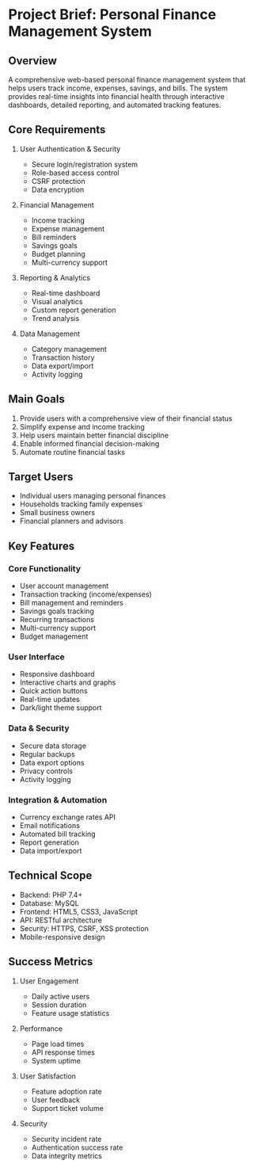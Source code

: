 # Project Brief: Personal Finance Management System

## Overview
A comprehensive web-based personal finance management system that helps users track income, expenses, savings, and bills. The system provides real-time insights into financial health through interactive dashboards, detailed reporting, and automated tracking features.

## Core Requirements
1. User Authentication & Security
   - Secure login/registration system
   - Role-based access control
   - CSRF protection
   - Data encryption

2. Financial Management
   - Income tracking
   - Expense management
   - Bill reminders
   - Savings goals
   - Budget planning
   - Multi-currency support

3. Reporting & Analytics
   - Real-time dashboard
   - Visual analytics
   - Custom report generation
   - Trend analysis

4. Data Management
   - Category management
   - Transaction history
   - Data export/import
   - Activity logging

## Main Goals
1. Provide users with a comprehensive view of their financial status
2. Simplify expense and income tracking
3. Help users maintain better financial discipline
4. Enable informed financial decision-making
5. Automate routine financial tasks

## Target Users
- Individual users managing personal finances
- Households tracking family expenses
- Small business owners
- Financial planners and advisors

## Key Features

### Core Functionality
- User account management
- Transaction tracking (income/expenses)
- Bill management and reminders
- Savings goals tracking
- Recurring transactions
- Multi-currency support
- Budget management

### User Interface
- Responsive dashboard
- Interactive charts and graphs
- Quick action buttons
- Real-time updates
- Dark/light theme support

### Data & Security
- Secure data storage
- Regular backups
- Data export options
- Privacy controls
- Activity logging

### Integration & Automation
- Currency exchange rates API
- Email notifications
- Automated bill tracking
- Report generation
- Data import/export

## Technical Scope
- Backend: PHP 7.4+
- Database: MySQL
- Frontend: HTML5, CSS3, JavaScript
- API: RESTful architecture
- Security: HTTPS, CSRF, XSS protection
- Mobile-responsive design

## Success Metrics
1. User Engagement
   - Daily active users
   - Session duration
   - Feature usage statistics

2. Performance
   - Page load times
   - API response times
   - System uptime

3. User Satisfaction
   - Feature adoption rate
   - User feedback
   - Support ticket volume

4. Security
   - Security incident rate
   - Authentication success rate
   - Data integrity metrics

